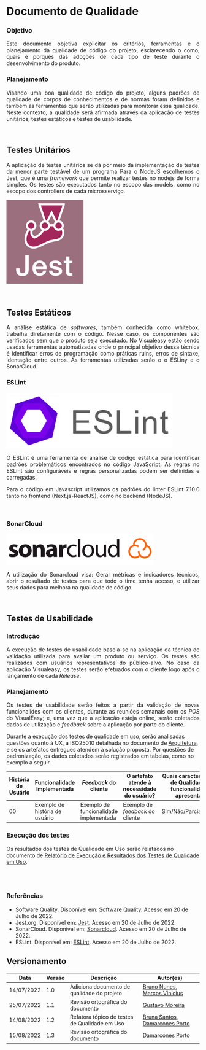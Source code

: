 # Documento de Qualidade

### Objetivo
<p align = "justify"> Este documento objetiva explicitar os critérios, ferramentas e o planejamento da qualidade de código do projeto, esclarecendo o como, quais e porquês das adoções de cada tipo de teste durante o desenvolvimento do produto.</p>

###	Planejamento
<p align = "justify"> Visando uma boa qualidade de código do projeto, alguns padrões de qualidade de corpos de conhecimentos e de normas foram definidos e também as ferramentas que serão utilizadas para monitorar essa qualidade. Neste contexto, a qualidade será afirmada através da aplicação de testes unitários, testes estáticos e testes de usabilidade.</p>

<br>

## <b>Testes Unitários</b>

<p align = "justify"> A aplicação de testes unitários se dá por meio da implementação de testes da menor parte testável de um programa Para o NodeJS escolhemos o Jest, que é uma <em>framework</em> que permite realizar testes no nodejs de forma simples. Os testes são executados tanto no escopo das models, como no escopo dos controllers de cada microsserviço.</p>

[![jest](images/jest.png)](images/jest.png)

<br>

## <b>Testes Estáticos</b>
<p align = "justify">A análise estática de <em>softwares</em>, também conhecida como whitebox, trabalha diretamente com o código. Nesse caso, os componentes são verificados sem que o produto seja executado. No Visualeasy estão sendo usadas ferramentas automatizadas onde o principal objetivo dessa técnica é identificar erros de programação como práticas ruins, erros de sintaxe, identação entre outros. As ferramentas utilizadas serão o o ESLiny e o SonarCloud.</p>

### ESLint

[![eslint](images/eslint.png)](images/eslint.png)

<p align = "justify">O ESLint é uma ferramenta de análise de código estática para identificar padrões problemáticos encontrados no código JavaScript. As regras no ESLint são configuráveis ​​e regras personalizadas podem ser definidas e carregadas.</p>
<p align = "justify">Para o código em Javascript utilizamos os padrões do linter ESLint 7.10.0 tanto no frontend (Next.js-ReactJS), como no backend (NodeJS).</p>

<br>

### SonarCloud

[![sonarcloud](images/sonarcloud.png)](images/sonarcloud.png)

<p align = "justify">A utilização do Sonarcloud visa: Gerar métricas e indicadores técnicos, abrir o resultado de testes para que todo o time tenha acesso, e utilizar seus dados para melhora na qualidade de código.</p>

<br>

## <b>Testes de Usabilidade</b>

### Introdução

<p align = "justify">A execução de testes de usabilidade baseia-se na aplicação da técnica de validação utilizada para avaliar um produto ou serviço. Os testes são realizados com usuários representativos do público-alvo. No caso da aplicação Visualeasy, os testes serão efetuados com o cliente logo após o lançamento de cada <i>Release</i>.</p>

### Planejamento

<p align = "justify">Os testes de usabilidade serão feitos a partir da validação de novas funcionalides com os clientes, durante as reuniões semanais com os <i>POS</i> do VisualEasy; e, uma vez que a aplicação esteja online, serão coletados dados de utilização e <i>feedback</i> sobre a aplicação por parte do cliente.</p>

Durante a execução dos testes de qualidade em uso, serão analisadas questões quanto à UX, a ISO25010 detalhada no documento de [Arquitetura](https://fga-eps-mds.github.io/2022-1-Visualeasy-Doc/documentacao/arquitetura/), e se os artefatos entregues atendem à solução proposta. Por questões de padronização, os dados coletados serão registrados em tabelas, como no exemplo a seguir.

|História de Usuário|Funcionalidade Implementada|<i>Feedback</i> do cliente| O artefato atende à necessidade do usuário?|Quais características de Qualidade a funcionalidade apresenta?|
|-------------------|---------------------------------|--------------------------|-----|-----|
|00|Exemplo de história de usuário|Exemplo de funcionalidade implementada|Exemplo de <i>feedback</i> do cliente|Sim/Não/Parcialmente|Compatibilidade, Confiabilidade, etc|


### Execução dos testes

Os resultados dos testes de Qualidade em Uso serão relatados no documento de [Relatório de Execução e Resultados dos Testes de Qualidade em Uso](https://fga-eps-mds.github.io/2022-1-Visualeasy-Doc/documentacao/relatorio-qualidade/).

<br>
<br>

### Referências

* Software Quality. Disponível em: [Software Quality](https://asq.org/quality-resources/software-quality#:~:text=Software%20quality%20is%20defined%20as,defect%20management%20and%20quality%20attributes). Acesso em 20 de Julho de 2022.
* Jest.org. Disponível em: [Jest](https://jestjs.io/pt-BR/). Acesso em 20 de Julho de 2022.
* SonarCloud. Disponível em: [Sonarcloud](https://jestjs.io/pt-BR/). Acesso em 20 de Julho de 2022.
* ESLint. Disponível em: [ESLint](https://eslint.org/). Acesso em 20 de Julho de 2022.



## Versionamento

| Data | Versão | Descrição | Autor(es) |
|------|------|------|------|
|14/07/2022|1.0|Adiciona documento de qualidade do projeto|[Bruno Nunes](https://github.com/brunocmo), [Marcos Vinicius](https://github.com/marcos-mv)
|25/07/2022|1.1|Revisão ortográfica do documento| [Gustavo Moreira](https://github.com/gustavoduartemoreira)
|14/08/2022|1.2|Refatora tópico de testes de Qualidade em Uso|[Bruna Santos](https://github.com/brunaalmeidasantos), [Damarcones Porto](https://github.com/damarcones)|
|15/08/2022|1.3|Revisão ortográfica do documento|[Damarcones Porto](https://github.com/damarcones)|
